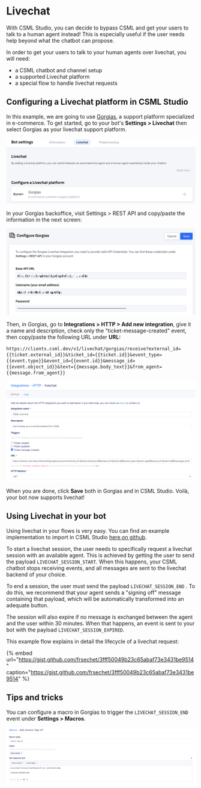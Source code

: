 # Livechat

With CSML Studio, you can decide to bypass CSML and get your users to talk to a human agent instead! This is especially useful if the user needs help beyond what the chatbot can propose.

In order to get your users to talk to your human agents over livechat, you will need:

* a CSML chatbot and channel setup
* a supported Livechat platform
* a special flow to handle livechat requests

## Configuring a Livechat platform in CSML Studio

In this example, we are going to use [Gorgias](https://www.gorgias.com/), a support platform specialized in e-commerce. To get started, go to your bot's **Settings &gt; Livechat** then select Gorgias as your livechat support platform.

![](../.gitbook/assets/image%20%2819%29.png)

In your Gorgias backoffice, visit Settings &gt; REST API and copy/paste the information in the next screen:

![](../.gitbook/assets/image%20%2824%29.png)

Then, in Gorgias, go to **Integrations &gt; HTTP &gt; Add new integration**, give it a name and description, check only the "ticket-message-created" event, then copy/paste the following URL under **URL:**

```text
https://clients.csml.dev/v1/livechat/gorgias/receive?external_id={{ticket.external_id}}&ticket_id={{ticket.id}}&event_type={{event.type}}&event_id={{event.id}}&message_id={{event.object_id}}&text={{message.body_text}}&from_agent={{message.from_agent}}
```

![](../.gitbook/assets/image%20%2823%29.png)

When you are done, click **Save** both in Gorgias and in CSML Studio. Voilà, your bot now supports livechat!

## Using Livechat in your bot

Using livechat in your flows is very easy. You can find an example implementation to import in CSML Studio [here on github](https://github.com/CSML-by-Clevy/CSML-livechat-demo).

To start a livechat session, the user needs to specifically request a livechat session with an available agent. This is achieved by getting the user to send the payload `LIVECHAT_SESSION_START`. When this happens, your CSML chatbot stops receiving events, and all messages are sent to the livechat backend of your choice.

To end a session, the user must send the payload `LIVECHAT_SESSION_END` . To do this, we recommend that your agent sends a "signing off" message containing that payload, which will be automatically transformed into an adequate button.

The session will also expire if no message is exchanged between the agent and the user within 30 minutes. When that happens, an event is sent to your bot with the payload `LIVECHAT_SESSION_EXPIRED`. 

This example flow explains in detail the lifecycle of a livechat request:

{% embed url="https://gist.github.com/frsechet/3fff50049b23c65abaf73e3431be9514" caption="https://gist.github.com/frsechet/3fff50049b23c65abaf73e3431be9514" %}

## Tips and tricks

You can configure a macro in Gorgias to trigger the `LIVECHAT_SESSION_END` event under **Settings &gt; Macros**.

![](../.gitbook/assets/image%20%2822%29.png)



